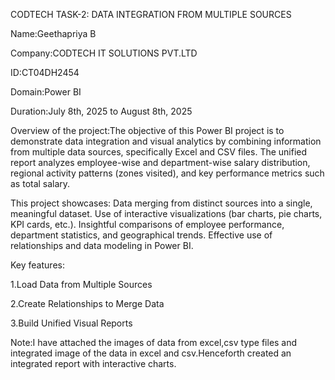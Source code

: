 CODTECH TASK-2: DATA INTEGRATION FROM MULTIPLE SOURCES

Name:Geethapriya B 

Company:CODTECH IT SOLUTIONS PVT.LTD

ID:CT04DH2454 

Domain:Power BI 

Duration:July 8th, 2025 to August 8th, 2025

Overview of the project:The objective of this Power BI project is to demonstrate data integration and visual analytics by combining information from multiple data sources, specifically Excel and CSV files. The unified report analyzes employee-wise and department-wise salary distribution, regional activity patterns (zones visited), and key performance metrics such as total salary.

This project showcases:
Data merging from distinct sources into a single, meaningful dataset.
Use of interactive visualizations (bar charts, pie charts, KPI cards, etc.).
Insightful comparisons of employee performance, department statistics, and geographical trends.
Effective use of relationships and data modeling in Power BI.

Key features:

1.Load Data from Multiple Sources 

2.Create Relationships to Merge Data 

3.Build Unified Visual Reports 

Note:I have attached the images of data from excel,csv type files and integrated image of the data in excel and csv.Henceforth created an integrated report with interactive charts.
